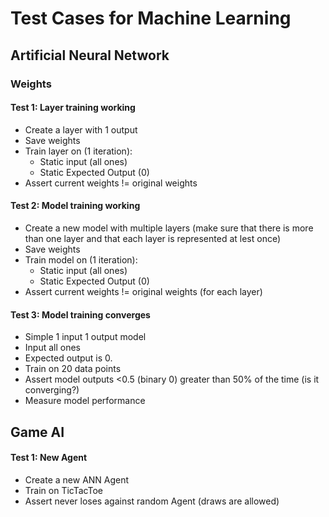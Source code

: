 # Test Cases for Machine Learning

## Artificial Neural Network

### Weights

#### Test 1: Layer training working
* Create a layer with 1 output
* Save weights
* Train layer on (1 iteration):
	* Static input (all ones)
	* Static Expected Output (0)
* Assert current weights != original weights

#### Test 2: Model training working
* Create a new model with multiple layers (make sure that there is more than one layer and that each layer is represented at lest once)
* Save weights
* Train model on (1 iteration):
	* Static input (all ones)
	* Static Expected Output (0)
* Assert current weights != original weights (for each layer)

#### Test 3: Model training converges
* Simple 1 input 1 output model
* Input all ones
* Expected output is 0.
* Train on 20 data points
* Assert model outputs <0.5 (binary 0) greater than 50% of the time (is it converging?)
* Measure model performance

## Game AI

#### Test 1: New Agent
* Create a new ANN Agent
* Train on TicTacToe
* Assert never loses against random Agent (draws are allowed)